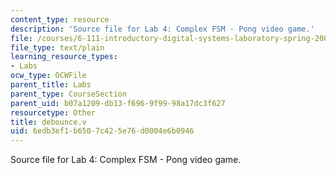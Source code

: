 ```yaml
---
content_type: resource
description: 'Source file for Lab 4: Complex FSM - Pong video game.'
file: /courses/6-111-introductory-digital-systems-laboratory-spring-2006/6edb3ef1b6507c425e76d0004e6b0946_debounce.v
file_type: text/plain
learning_resource_types:
- Labs
ocw_type: OCWFile
parent_title: Labs
parent_type: CourseSection
parent_uid: b07a1209-db13-f696-9f99-98a17dc3f627
resourcetype: Other
title: debounce.v
uid: 6edb3ef1-b650-7c42-5e76-d0004e6b0946
---
```

Source file for Lab 4: Complex FSM - Pong video game.

